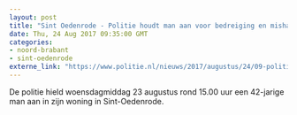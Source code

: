 ```yaml
---
layout: post
title: "Sint Oedenrode - Politie houdt man aan voor bedreiging en mishandeling"
date: Thu, 24 Aug 2017 09:35:00 GMT
categories: 
- noord-brabant 
- sint-oedenrode 
externe_link: "https://www.politie.nl/nieuws/2017/augustus/24/09-politie-houdt-man-aan-voor-bedreiging-en-mishandeling.html"
---
```


De politie hield woensdagmiddag 23 augustus rond 15.00 uur een 42-jarige man aan in zijn woning in Sint-Oedenrode.
